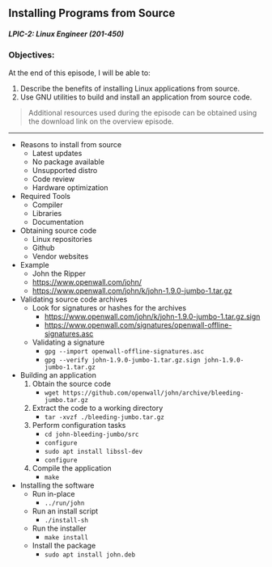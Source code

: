 ## Installing Programs from Source  
##### LPIC-2: Linux Engineer (201-450)  

### Objectives:  

At the end of this episode, I will be able to:  

1. Describe the benefits of installing Linux applications from source.
2. Use GNU utilities to build and install an application from source code. 

>Additional resources used during the episode can be obtained using the download link on the overview episode.  

-----------------------------------------------------------

* Reasons to install from source
	+ Latest updates
	+ No package available
	+ Unsupported distro
	+ Code review
	+ Hardware optimization
* Required Tools
	+ Compiler
	+ Libraries
	+ Documentation
* Obtaining source code
	+ Linux repositories
	+ Github
	+ Vendor websites
* Example
	+ John the Ripper
	+ https://www.openwall.com/john/
	+ https://www.openwall.com/john/k/john-1.9.0-jumbo-1.tar.gz
* Validating source code archives
	+ Look for signatures or hashes for the archives
		- https://www.openwall.com/john/k/john-1.9.0-jumbo-1.tar.gz.sign
		- https://www.openwall.com/signatures/openwall-offline-signatures.asc
	+ Validating a signature
		- `gpg --import openwall-offline-signatures.asc`
		- `gpg --verify john-1.9.0-jumbo-1.tar.gz.sign john-1.9.0-jumbo-1.tar.gz`
* Building an application
	1. Obtain the source code
		+ `wget https://github.com/openwall/john/archive/bleeding-jumbo.tar.gz`
	2. Extract the code to a working directory
		+ `tar -xvzf ./bleeding-jumbo.tar.gz`
	3. Perform configuration tasks
		+ `cd john-bleeding-jumbo/src`
		+ `configure`
		+ `sudo apt install libssl-dev`
		+ `configure`
	4. Compile the application
		+ `make`
* Installing the software
	+ Run in-place
		- `../run/john`
	+ Run an install script
		- `./install-sh`
	+ Run the installer
		- `make install`
	+ Install the package
		- `sudo apt install john.deb`

